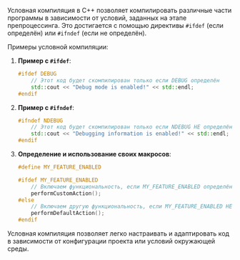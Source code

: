 Условная компиляция в C++ позволяет компилировать различные части программы в зависимости от условий, заданных на этапе препроцессинга. Это достигается с помощью директивы `#ifdef` (если определён) или `#ifndef` (если не определён).

Примеры условной компиляции:

1. **Пример с `#ifdef`**:

   ```cpp
   #ifdef DEBUG
       // Этот код будет скомпилирован только если DEBUG определён
       std::cout << "Debug mode is enabled!" << std::endl;
   #endif
   ```

2. **Пример с `#ifndef`**:

   ```cpp
   #ifndef NDEBUG
       // Этот код будет скомпилирован только если NDEBUG НЕ определён
       std::cout << "Debugging information is enabled!" << std::endl;
   #endif
   ```

3. **Определение и использование своих макросов**:

   ```cpp
   #define MY_FEATURE_ENABLED

   #ifdef MY_FEATURE_ENABLED
       // Включаем функциональность, если MY_FEATURE_ENABLED определён
       performCustomAction();
   #else
       // Включаем другую функциональность, если MY_FEATURE_ENABLED НЕ определён
       performDefaultAction();
   #endif
   ```

Условная компиляция позволяет легко настраивать и адаптировать код в зависимости от конфигурации проекта или условий окружающей среды.
